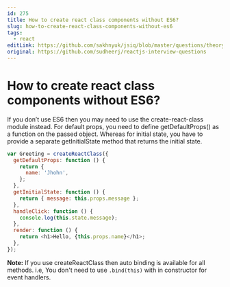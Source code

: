 ```yaml
---
id: 275
title: How to create react class components without ES6?
slug: how-to-create-react-class-components-without-es6
tags:
  - react
editLink: https://github.com/sakhnyuk/jsiq/blob/master/questions/theory/react/275.md
original: https://github.com/sudheerj/reactjs-interview-questions
---
```


# How to create react class components without ES6?

If you don’t use ES6 then you may need to use the create-react-class module instead. For default props, you need to define getDefaultProps() as a function on the passed object. Whereas for initial state, you have to provide a separate getInitialState method that returns the initial state.

```javascript
var Greeting = createReactClass({
  getDefaultProps: function () {
    return {
      name: 'Jhohn',
    };
  },
  getInitialState: function () {
    return { message: this.props.message };
  },
  handleClick: function () {
    console.log(this.state.message);
  },
  render: function () {
    return <h1>Hello, {this.props.name}</h1>;
  },
});
```

**Note:** If you use createReactClass then auto binding is available for all methods. i.e, You don't need to use `.bind(this)` with in constructor for event handlers.